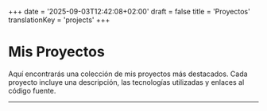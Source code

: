 +++
date = '2025-09-03T12:42:08+02:00'
draft = false
title = 'Proyectos'
translationKey = 'projects'
+++

# Mis Proyectos

Aquí encontrarás una colección de mis proyectos más destacados. Cada proyecto incluye una descripción, las tecnologías utilizadas y enlaces al código fuente.

---

